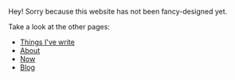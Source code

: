 Hey! Sorry because this website has not been fancy-designed yet.

Take a look at the other pages:

-   [Things I've write](https://mufidu.com/projects)
-   [About](https://mufidu.com/about)
-   [Now](https://mufidu.com/now)
-   [Blog](https://blog.mufidu.com)
